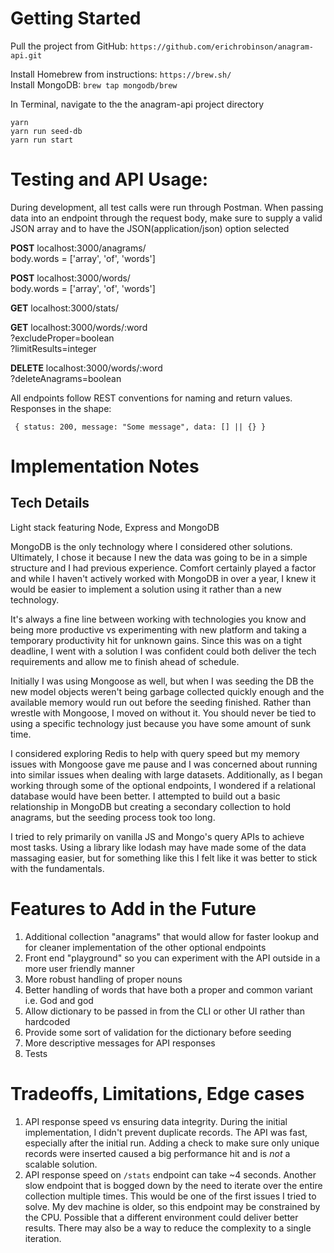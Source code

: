 # Getting Started

Pull the project from GitHub: `https://github.com/erichrobinson/anagram-api.git`

Install Homebrew from instructions: `https://brew.sh/`\
Install MongoDB: `brew tap mongodb/brew`

In Terminal, navigate to the the anagram-api project directory

`yarn`\
`yarn run seed-db`\
`yarn run start`

# Testing and API Usage:
During development, all test calls were run through Postman. When passing data into an endpoint through the request body, make sure to supply a valid JSON array and to have the JSON(application/json) option selected

**POST** localhost:3000/anagrams/\
body.words = ['array', 'of', 'words']

**POST** localhost:3000/words/\
body.words = ['array', 'of', 'words']

**GET** localhost:3000/stats/

**GET** localhost:3000/words/:word\
?excludeProper=boolean\
?limitResults=integer

**DELETE** localhost:3000/words/:word\
?deleteAnagrams=boolean

All endpoints follow REST conventions for naming and return values. Responses in the shape:\
<code><pre>
{
status: 200,
message: "Some message",
data: [] || {}
}
</code></pre>

# Implementation Notes
## Tech Details
Light stack featuring Node, Express and MongoDB

MongoDB is the only technology where I considered other solutions. Ultimately, I chose it because I new the data was going to be in a simple structure and I had previous experience. Comfort certainly played a factor and while I haven't actively worked with MongoDB in over a year, I knew it would be easier to implement a solution using it rather than a new technology. 

It's always a fine line between working with technologies you know and being more productive vs experimenting with new platform and taking a temporary productivity hit for unknown gains. Since this was on a tight deadline, I went with a solution I was confident could both deliver the tech requirements and allow me to finish ahead of schedule.

Initially I was using Mongoose as well, but when I was seeding the DB the new model objects weren't being garbage collected quickly enough and the available memory would run out before the seeding finished. Rather than wrestle with Mongoose, I moved on without it. You should never be tied to
using a specific technology just because you have some amount of sunk time.

I considered exploring Redis to help with query speed but my memory issues with Mongoose gave me pause and I was concerned about running into similar issues when dealing with large datasets. Additionally, as I began working through some of the optional endpoints, I wondered if a relational database would have been better. I attempted to build out a basic relationship in MongoDB but creating a secondary collection to hold anagrams, but the seeding process took too long.

I tried to rely primarily on vanilla JS and Mongo's query APIs to achieve most tasks. Using a library like lodash may have made some of the data massaging easier, but for something like this I felt like it was better to stick with the fundamentals.

# Features to Add in the Future
1. Additional collection "anagrams" that would allow for faster lookup and for cleaner implementation of the other optional endpoints
2. Front end "playground" so you can experiment with the API outside in a more user friendly manner
3. More robust handling of proper nouns
4. Better handling of words that have both a proper and common variant i.e. God and god
5. Allow dictionary to be passed in from the CLI or other UI rather than hardcoded
6. Provide some sort of validation for the dictionary before seeding
7. More descriptive messages for API responses
8. Tests


# Tradeoffs, Limitations, Edge cases
1. API response speed vs ensuring data integrity. During the initial implementation, I didn't prevent duplicate records. The API was fast, especially after the initial run. Adding a check to make sure only unique records were inserted caused a big performance hit and is *not* a scalable solution. 
2. API response speed on `/stats` endpoint can take ~4 seconds. Another slow endpoint that is bogged down by the need to iterate over the entire collection multiple times. This would be one of the first issues I tried to solve. My dev machine is older, so this endpoint may be constrained by the CPU. Possible that a different environment could deliver better results. There may also be a way to reduce the complexity to a single iteration.
